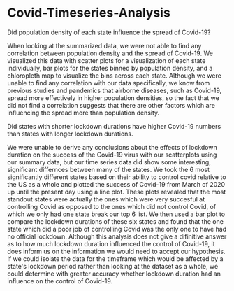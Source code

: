 # Covid-Timeseries-Analysis

Did population density of each state influence the spread of Covid-19?

When looking at the summarized data, we were not able to find any correlation between population density and the spread of Covid-19.  We visualized this data with scatter plots for a visualization of each state individually, bar plots for the states binned by population density, and a chloropleth map to visualize the bins across each state.  Although we were unable to find any correlation with our data specifically, we know from previous studies and pandemics that airborne diseases, such as Covid-19, spread more effectively in higher population densities, so the fact that we did not find a correlation suggests that there are other factors which are influencing the spread more than population density.


Did states with shorter lockdown durations have higher Covid-19 numbers than states with longer lockdown durations.

We were unable to derive any conclusions about the effects of lockdown duration on the success of the Covid-19 virus with our scatterplots using our summary data, but our time series data did show some interesting, significant differnces between many of the states.  We took the 6 most significantly different states based on their ability to control covid relative to the US as a whole and plotted the success of Covid-19 from March of 2020 up until the present day using a line plot.  These plots revealed that the most standout states were actually the ones which were very succesful at controlling Covid as opposed to the ones which did not control Covid, of which we only had one state break our top 6 list.  We then used a bar plot to compare the lockdown durations of these six states and found that the one state which did a poor job of controlling Covid was the only one to have had no official lockdown.  Although this analysis does not give a difinitive answer as to how much lockdown duration influenced the control of Covid-19, it does inform us on the information we would need to accept our hypothesis.  If we could isolate the data for the timeframe which would be affected by a state's lockdown period rather than looking at the dataset as a whole, we could determine with greater accuracy whether lockdown duration had an influence on the control of Covid-19. 

